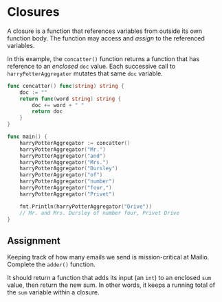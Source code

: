 # Closures

A closure is a function that references variables from outside its own function body. The function may access and _assign_ to the referenced variables.

In this example, the `concatter()` function returns a function that has reference to an _enclosed_ `doc` value. Each successive call to `harryPotterAggregator` mutates that same `doc` variable.

```go
func concatter() func(string) string {
	doc := ""
	return func(word string) string {
		doc += word + " "
		return doc
	}
}

func main() {
	harryPotterAggregator := concatter()
	harryPotterAggregator("Mr.")
	harryPotterAggregator("and")
	harryPotterAggregator("Mrs.")
	harryPotterAggregator("Dursley")
	harryPotterAggregator("of")
	harryPotterAggregator("number")
	harryPotterAggregator("four,")
	harryPotterAggregator("Privet")

	fmt.Println(harryPotterAggregator("Drive"))
	// Mr. and Mrs. Dursley of number four, Privet Drive
}
```

## Assignment

Keeping track of how many emails we send is mission-critical at Mailio. Complete the `adder()` function.

It should return a function that adds its input (an `int`) to an enclosed `sum` value, then return the new sum. In other words, it keeps a running total of the `sum` variable within a closure.
